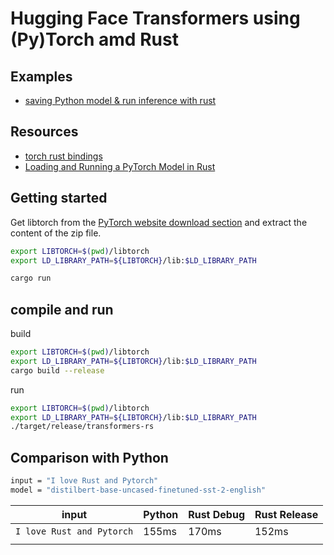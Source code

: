 # Hugging Face Transformers using (Py)Torch amd Rust

## Examples

- [saving Python model & run inference with rust](./examples/python-to-rust)

## Resources

- [torch rust bindings](https://github.com/LaurentMazare/tch-rs)
- [Loading and Running a PyTorch Model in Rust](https://github.com/LaurentMazare/tch-rs/tree/master/examples/jit)

## Getting started

Get libtorch from the [PyTorch website download section](https://pytorch.org/get-started/locally/) and extract the content of the zip file.

```bash
export LIBTORCH=$(pwd)/libtorch
export LD_LIBRARY_PATH=${LIBTORCH}/lib:$LD_LIBRARY_PATH

cargo run
```

## compile and run

build

```Bash
export LIBTORCH=$(pwd)/libtorch
export LD_LIBRARY_PATH=${LIBTORCH}/lib:$LD_LIBRARY_PATH
cargo build --release
```

run

```bash
export LIBTORCH=$(pwd)/libtorch
export LD_LIBRARY_PATH=${LIBTORCH}/lib:$LD_LIBRARY_PATH
./target/release/transformers-rs
```

## Comparison with Python

```bash
input = "I love Rust and Pytorch"
model = "distilbert-base-uncased-finetuned-sst-2-english"
```

| input                     | Python | Rust Debug | Rust Release |
| ------------------------- | ------ | ---------- | ------------ |
| `I love Rust and Pytorch` | 155ms  | 170ms      | 152ms        |
|                           |        |            |              |
